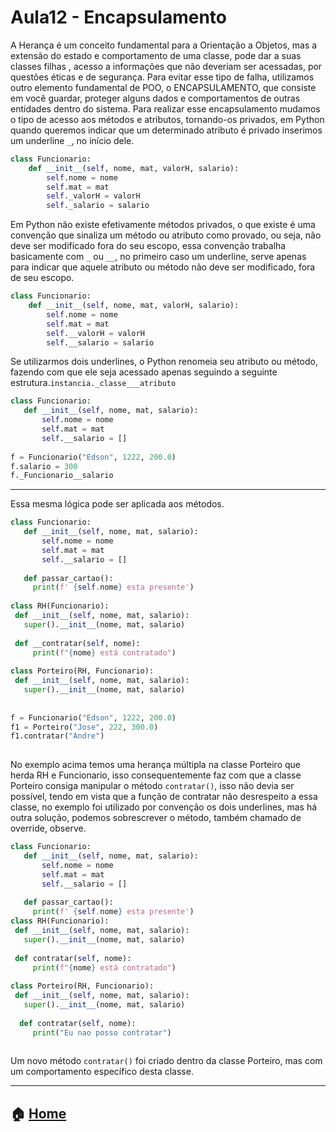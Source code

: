 # Aula12 - Encapsulamento


A Herança é um conceito fundamental para a Orientação a Objetos, mas a extensão do estado e comportamento de uma classe, pode dar a suas classes filhas , 
acesso a informações que não deveriam ser acessadas, por questões éticas e de segurança. Para evitar esse tipo de falha, utilizamos outro elemento fundamental
de POO, o ENCAPSULAMENTO, que consiste em você guardar, proteger alguns dados e comportamentos de outras entidades dentro do sistema. Para realizar esse 
encapsulamento mudamos o tipo de acesso aos métodos e atributos, tornando-os privados, em Python quando queremos indicar que um determinado atributo é 
privado inserimos um underline `_`,  no início dele.

```python
class Funcionario:
    def __init__(self, nome, mat, valorH, salario):
        self.nome = nome
        self.mat = mat
        self._valorH = valorH
        self._salario = salario		

```

Em Python não existe efetivamente métodos privados, o que existe é uma convenção que sinaliza um método ou atributo como provado, ou seja, 
não deve ser modificado fora do seu escopo, essa convenção trabalha basicamente com  `_` ou `__`, no primeiro caso um underline, serve apenas para 
indicar que aquele atributo ou método não deve ser modificado, fora de seu escopo. 
 
```python 
class Funcionario:
    def __init__(self, nome, mat, valorH, salario):
        self.nome = nome
        self.mat = mat
        self.__valorH = valorH
        self.__salario = salario		
```

Se utilizarmos dois underlines, o Python renomeia seu atributo ou método, fazendo com que ele seja acessado apenas seguindo a seguinte estrutura.`instancia._classe___atributo`

```python
class Funcionario:
   def __init__(self, nome, mat, salario):
       self.nome = nome
       self.mat = mat
       self.__salario = []
 
f = Funcionario("Edson", 1222, 200.0)
f.salario = 300
f._Funcionario__salario
```
---
Essa mesma lógica pode ser aplicada aos métodos.

```python
class Funcionario:
   def __init__(self, nome, mat, salario):
       self.nome = nome
       self.mat = mat
       self.__salario = []
 
   def passar_cartao():
     print(f' {self.nome} esta presente')
 
class RH(Funcionario):
 def __init__(self, nome, mat, salario):
   super().__init__(nome, mat, salario)
 
 def __contratar(self, nome):
     print(f"{nome} está contratado")
 
class Porteiro(RH, Funcionario):
 def __init__(self, nome, mat, salario):
   super().__init__(nome, mat, salario)
  
 
f = Funcionario("Edson", 1222, 200.0)
f1 = Porteiro("Jose", 222, 300.0)
f1.contratar("Andre")
 
```
No exemplo acima temos uma herança múltipla na classe Porteiro que herda RH e Funcionario, isso consequentemente faz com que a classe Porteiro
consiga manipular o método `contratar()`, isso não devia ser possível, tendo em vista que a função de contratar não desrespeito a essa classe, 
no exemplo foi utilizado por convenção os dois underlines, mas há outra solução, podemos sobrescrever o método, também chamado de override, observe.



```python
class Funcionario:
   def __init__(self, nome, mat, salario):
       self.nome = nome
       self.mat = mat
       self.__salario = []
 
   def passar_cartao():
     print(f' {self.nome} esta presente')
class RH(Funcionario):
 def __init__(self, nome, mat, salario):
   super().__init__(nome, mat, salario)
 
 def contratar(self, nome):
     print(f"{nome} está contratado")
 
class Porteiro(RH, Funcionario):
 def __init__(self, nome, mat, salario):
   super().__init__(nome, mat, salario)
 
  def contratar(self, nome):
     print("Eu nao posso contratar")
 
 ```
 

Um novo método `contratar()` foi criado dentro da classe Porteiro, mas com um comportamento específico desta classe.

---
:house: [Home](https://github.com/Evaldo-comp/Python-Mombaca)
---

